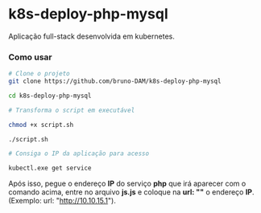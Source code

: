 # k8s-deploy-php-mysql

Aplicação full-stack desenvolvida em kubernetes.

### Como usar 

```bash
# Clone o projeto
git clone https://github.com/bruno-DAM/k8s-deploy-php-mysql

cd k8s-deploy-php-mysql
```

```bash
# Transforma o script em executável

chmod +x script.sh
```

```bash
./script.sh

# Consiga o IP da aplicação para acesso

kubectl.exe get service
```

Após isso, pegue o endereço **IP** do serviço **php** que irá aparecer com o comando acima, entre no arquivo **js.js** e coloque na **url: ""** o endereço **IP**. (Exemplo: url: "http://10.10.15.1").
